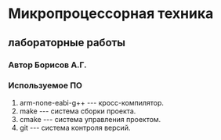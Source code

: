 # Микропроцессорная техника
## лабораторные работы

### Автор Борисов А.Г.

### Используемое ПО
1. arm-none-eabi-g++ --- кросс-компилятор.
1. make --- система сборки проекта.
1. cmake --- система управления проектом.
1. git --- система контроля версий.
